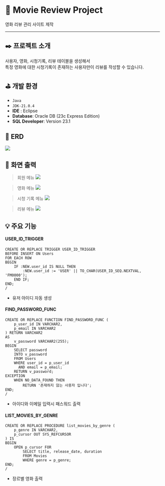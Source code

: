 # :movie_camera: Movie Review Project
영화 리뷰 관리 사이트 제작

---


## :black_nib: 프로젝트 소개
사용자, 영화, 시청기록, 리뷰 테이블을 생성해서 <br> 
특정 영화에 대한 시청기록이 존재하는 사용자만이 리뷰를 작성할 수 있습니다.


## :golf: 개발 환경
- `Java`
- `JDK-21.0.4`
- **IDE** : Eclipse
- **Database**: Oracle DB (23c Express Edition)
- **SQL Developer**: Version 23.1

## :key: ERD
<img src ="https://github.com/chan237/MovieReviewProject/blob/main/MovieReviewProject(1)/test/1.png">

## :mag_right: 화면 출력
> 회원 메뉴
> <img src="https://github.com/chan237/MovieReviewProject/blob/main/MovieReviewProject(1)/test/2.png">

> 영화 메뉴
> <img src="https://github.com/chan237/MovieReviewProject/blob/main/MovieReviewProject(1)/test/3.png">

> 시청 기록 메뉴
> <img src="https://github.com/chan237/MovieReviewProject/blob/main/MovieReviewProject(1)/test/4.png">

> 리뷰 메뉴
> <img src="https://github.com/chan237/MovieReviewProject/blob/main/MovieReviewProject(1)/test/5.png">


## :bulb: 주요 기능

#### USER_ID_TRIGGER
```
CREATE OR REPLACE TRIGGER USER_ID_TRIGGER
BEFORE INSERT ON Users
FOR EACH ROW
BEGIN
    IF :NEW.user_id IS NULL THEN
        :NEW.user_id := 'USER' || TO_CHAR(USER_ID_SEQ.NEXTVAL, 'FM0000');
    END IF;
END;
/
```
- 유저 아이디 자동 생성

#### FIND_PASSWORD_FUNC
```
CREATE OR REPLACE FUNCTION FIND_PASSWORD_FUNC (
    p_user_id IN VARCHAR2,
    p_email IN VARCHAR2
) RETURN VARCHAR2
AS
    v_password VARCHAR2(255);
BEGIN
    SELECT password
    INTO v_password
    FROM Users
    WHERE user_id = p_user_id
      AND email = p_email;
    RETURN v_password;
EXCEPTION
    WHEN NO_DATA_FOUND THEN
        RETURN '존재하지 않는 사용자 입니다';
END;
/
```
- 아이디와 이메일 입력시 패스워드 출력

#### LIST_MOVIES_BY_GENRE
```
CREATE OR REPLACE PROCEDURE list_movies_by_genre (
    p_genre IN VARCHAR2,
    p_cursor OUT SYS_REFCURSOR
) IS
BEGIN
    OPEN p_cursor FOR
        SELECT title, release_date, duration
        FROM Movies
        WHERE genre = p_genre;
END;
/
```
- 장르별 영화 출력
